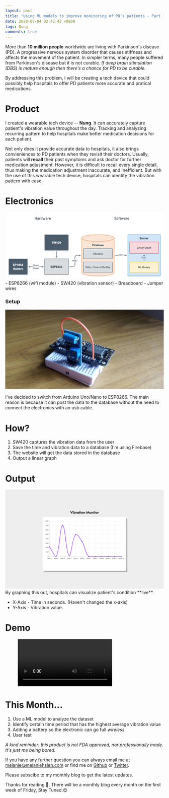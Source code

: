 ```yaml
---
layout: post
title: "Using ML models to improve monitoring of PD's patients - Part 1"
date: 2020-09-04 02:42:43 +0800
tags: Nung
comments: true
---
```


More than **10 million people** worldwide are living with Parkinson's disease (PD). A progressive nervous system disorder that causes stiffness and affects the movement of the patient. In simpler terms, many people suffered from Parkinson's disease but it is not curable. _If deep brain stimulation (DBS) is mature enough then there's a chance for PD to be curable._

By addressing this problem, I will be creating a tech device that could possibly help hospitals to offer PD patients more accurate and pratical medications.

# Product

I created a wearable tech device -- **Nung**. It can accurately capture patient's vibration value throughout the day. Tracking and analyzing recurring pattern to help hospitals make better medication decisions for each patient.

Not only does it provide accurate data to hospitals, it also brings convieniences to PD patients when they revisit their doctors. Usually, patients will **recall** their past symptoms and ask doctor for further medication adjustment. However, it is difficult to recall every single detail, thus making the medication adjustment inaccurate, and inefficient. But with the use of this wearable tech device, hospitals can identify the vibration pattern with ease.

# Electronics

<img src="/img/nung/structure.png" alt="s" width='700'>
- ESP8266 (wifi module)
- SW420 (vibration sensor)
- Breadboard
- Jumper wires

### Setup

<img src="/img/nung/assembled.jpg" alt="a" width='700'>

I've decided to switch from Arduino Uno/Nano to ESP8266. The main reason is because it can post the data to the database without the need to connect the electronics with an usb cable.

# How?

1. SW420 captures the vibration data from the user
2. Save the time and vibration data to a database (I'm using Firebase)
3. The website will get the data stored in the database
4. Output a linear graph

# Output

<img src="/img/nung/graph.png" alt="g" width='700'>
By graphing this out, hospitals can visualize patient's condition **live**.

- X-Axis - Time in seconds. (Haven't changed the x-axis)
- Y-Axis - Vibration value.

# Demo

<figure>
  <video controls="true" allowfullscreen="true">
    <source src="/img/nung/demo.mp4" type="video/mp4">
  </video>
</figure>

# This Month...

1. Use a ML model to analyze the dataset
2. Identify certain time period that has the highest average vibration value
3. Adding a battery so the electronic can go full _wireless_
4. User test

_A kind reminder: this product is not FDA approved, nor professionally made. It's just me being bored._

If you have any further question you can always email me at <melanie@melaniehsieh.com> or find me on [Github](https://github.com/melaniehsieh) or [Twitter](https://twitter.com/melaniehsieh).

Please subscibe to my monthly blog to get the latest updates.

Thanks for reading 👀. There will be a monthly blog every month on the first week of Friday, Stay Tuned.😉
